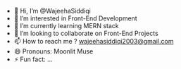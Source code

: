 - 👋 Hi, I’m @WajeehaSiddiqi
- 👀 I’m interested in Front-End Development
- 🌱 I’m currently learning MERN stack
- 💞️ I’m looking to collaborate on Front-End Projects
- 📫 How to reach me ? wajeehasiddiqi2003@gmail.com
- 😄 Pronouns: Moonlit Muse
- ⚡ Fun fact: ...

<!---
WajeehaSiddiqi/WajeehaSiddiqi is a ✨ special ✨ repository because its `README.md` (this file) appears on your GitHub profile.
You can click the Preview link to take a look at your changes.
--->
